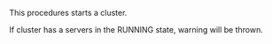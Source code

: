 <p>This procedures starts a cluster.</p>
<p>If cluster has a servers in the RUNNING state, warning will be thrown.</p>
